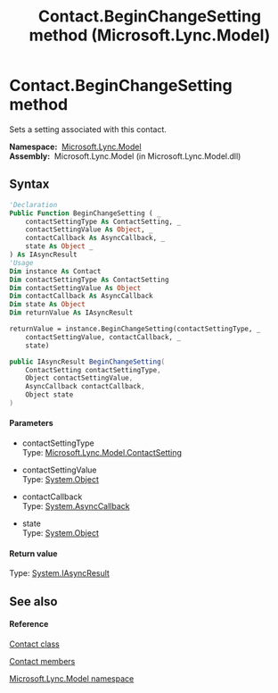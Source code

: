 ﻿---
title: Contact.BeginChangeSetting method  (Microsoft.Lync.Model)
TOCTitle: 'BeginChangeSetting method '
ms:assetid: M:Microsoft.Lync.Model.Contact.BeginChangeSetting(Microsoft.Lync.Model.ContactSetting,System.Object,System.AsyncCallback,System.Object)_DI_3_UC_OCS14MrefLyncWPF
ms:mtpsurl: https://msdn.microsoft.com/en-us/library/microsoft.lync.model.contact.beginchangesetting(v=office.15)
ms:contentKeyID: 48594956
ms.date: 07/28/2014
mtps_version: v=office.15
f1_keywords:
- Microsoft.Lync.Model.Contact.BeginChangeSetting
dev_langs:
- CSharp
- JScript
- VB
- other
---

# Contact.BeginChangeSetting method

Sets a setting associated with this contact.

**Namespace:**  [Microsoft.Lync.Model](microsoft-lync-model-namespace_2.md)  
**Assembly:**  Microsoft.Lync.Model (in Microsoft.Lync.Model.dll)

## Syntax

``` vb
'Declaration
Public Function BeginChangeSetting ( _
    contactSettingType As ContactSetting, _
    contactSettingValue As Object, _
    contactCallback As AsyncCallback, _
    state As Object _
) As IAsyncResult
'Usage
Dim instance As Contact
Dim contactSettingType As ContactSetting
Dim contactSettingValue As Object
Dim contactCallback As AsyncCallback
Dim state As Object
Dim returnValue As IAsyncResult

returnValue = instance.BeginChangeSetting(contactSettingType, _
    contactSettingValue, contactCallback, _
    state)
```

``` csharp
public IAsyncResult BeginChangeSetting(
    ContactSetting contactSettingType,
    Object contactSettingValue,
    AsyncCallback contactCallback,
    Object state
)
```

#### Parameters

  - contactSettingType  
    Type: [Microsoft.Lync.Model.ContactSetting](contactsetting-enumeration-microsoft-lync-model_2.md)  

<!-- end list -->

  - contactSettingValue  
    Type: [System.Object](http://msdn2.microsoft.com/en-us/library/e5kfa45b)  

<!-- end list -->

  - contactCallback  
    Type: [System.AsyncCallback](http://msdn2.microsoft.com/en-us/library/ckbe7yh5)  

<!-- end list -->

  - state  
    Type: [System.Object](http://msdn2.microsoft.com/en-us/library/e5kfa45b)  

#### Return value

Type: [System.IAsyncResult](http://msdn2.microsoft.com/en-us/library/ft8a6455)  

## See also

#### Reference

[Contact class](contact-class-microsoft-lync-model_2.md)

[Contact members](contact-members-microsoft-lync-model_2.md)

[Microsoft.Lync.Model namespace](microsoft-lync-model-namespace_2.md)

